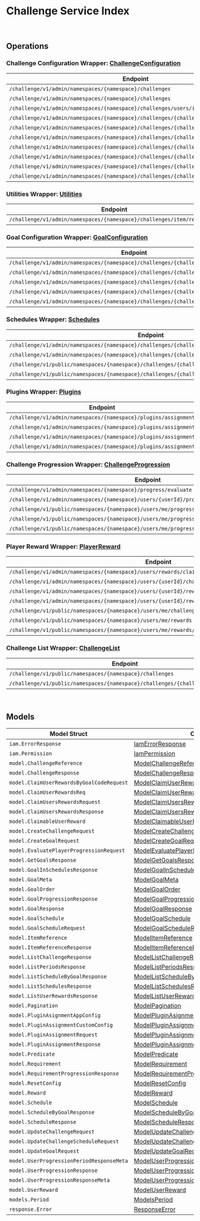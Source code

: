 [//]: # (Code generated. DO NOT EDIT.)

# Challenge Service Index

&nbsp;

## Operations

### Challenge Configuration Wrapper:  [ChallengeConfiguration](../../challenge-sdk/pkg/wrapper_challengeConfiguration.go)
| Endpoint | Method | ID | Class | Wrapper | Example |
|---|---|---|---|---|---|
| `/challenge/v1/admin/namespaces/{namespace}/challenges` | GET | AdminGetChallengesShort | [AdminGetChallengesShort](../../challenge-sdk/pkg/challengeclient/challenge_configuration/challenge_configuration_client.go) | [AdminGetChallengesShort](../../challenge-sdk/pkg/wrapper_challengeConfiguration.go) | [AdminGetChallengesShort](../../samples/cli/cmd/challenge/challengeConfiguration/adminGetChallenges.go) |
| `/challenge/v1/admin/namespaces/{namespace}/challenges` | POST | AdminCreateChallengeShort | [AdminCreateChallengeShort](../../challenge-sdk/pkg/challengeclient/challenge_configuration/challenge_configuration_client.go) | [AdminCreateChallengeShort](../../challenge-sdk/pkg/wrapper_challengeConfiguration.go) | [AdminCreateChallengeShort](../../samples/cli/cmd/challenge/challengeConfiguration/adminCreateChallenge.go) |
| `/challenge/v1/admin/namespaces/{namespace}/challenges/users/{userId}` | GET | AdminGetActiveChallengesShort | [AdminGetActiveChallengesShort](../../challenge-sdk/pkg/challengeclient/challenge_configuration/challenge_configuration_client.go) | [AdminGetActiveChallengesShort](../../challenge-sdk/pkg/wrapper_challengeConfiguration.go) | [AdminGetActiveChallengesShort](../../samples/cli/cmd/challenge/challengeConfiguration/adminGetActiveChallenges.go) |
| `/challenge/v1/admin/namespaces/{namespace}/challenges/{challengeCode}` | GET | AdminGetChallengeShort | [AdminGetChallengeShort](../../challenge-sdk/pkg/challengeclient/challenge_configuration/challenge_configuration_client.go) | [AdminGetChallengeShort](../../challenge-sdk/pkg/wrapper_challengeConfiguration.go) | [AdminGetChallengeShort](../../samples/cli/cmd/challenge/challengeConfiguration/adminGetChallenge.go) |
| `/challenge/v1/admin/namespaces/{namespace}/challenges/{challengeCode}` | PUT | AdminUpdateChallengeShort | [AdminUpdateChallengeShort](../../challenge-sdk/pkg/challengeclient/challenge_configuration/challenge_configuration_client.go) | [AdminUpdateChallengeShort](../../challenge-sdk/pkg/wrapper_challengeConfiguration.go) | [AdminUpdateChallengeShort](../../samples/cli/cmd/challenge/challengeConfiguration/adminUpdateChallenge.go) |
| `/challenge/v1/admin/namespaces/{namespace}/challenges/{challengeCode}` | DELETE | AdminDeleteChallengeShort | [AdminDeleteChallengeShort](../../challenge-sdk/pkg/challengeclient/challenge_configuration/challenge_configuration_client.go) | [AdminDeleteChallengeShort](../../challenge-sdk/pkg/wrapper_challengeConfiguration.go) | [AdminDeleteChallengeShort](../../samples/cli/cmd/challenge/challengeConfiguration/adminDeleteChallenge.go) |
| `/challenge/v1/admin/namespaces/{namespace}/challenges/{challengeCode}/periods` | GET | AdminGetPeriodsShort | [AdminGetPeriodsShort](../../challenge-sdk/pkg/challengeclient/challenge_configuration/challenge_configuration_client.go) | [AdminGetPeriodsShort](../../challenge-sdk/pkg/wrapper_challengeConfiguration.go) | [AdminGetPeriodsShort](../../samples/cli/cmd/challenge/challengeConfiguration/adminGetPeriods.go) |
| `/challenge/v1/admin/namespaces/{namespace}/challenges/{challengeCode}/randomize` | POST | AdminRandomizeChallengeShort | [AdminRandomizeChallengeShort](../../challenge-sdk/pkg/challengeclient/challenge_configuration/challenge_configuration_client.go) | [AdminRandomizeChallengeShort](../../challenge-sdk/pkg/wrapper_challengeConfiguration.go) | [AdminRandomizeChallengeShort](../../samples/cli/cmd/challenge/challengeConfiguration/adminRandomizeChallenge.go) |
| `/challenge/v1/admin/namespaces/{namespace}/challenges/{challengeCode}/tied` | DELETE | AdminDeleteTiedChallengeShort | [AdminDeleteTiedChallengeShort](../../challenge-sdk/pkg/challengeclient/challenge_configuration/challenge_configuration_client.go) | [AdminDeleteTiedChallengeShort](../../challenge-sdk/pkg/wrapper_challengeConfiguration.go) | [AdminDeleteTiedChallengeShort](../../samples/cli/cmd/challenge/challengeConfiguration/adminDeleteTiedChallenge.go) |
| `/challenge/v1/admin/namespaces/{namespace}/challenges/{challengeCode}/tied/schedule` | PUT | AdminUpdateTiedChallengeScheduleShort | [AdminUpdateTiedChallengeScheduleShort](../../challenge-sdk/pkg/challengeclient/challenge_configuration/challenge_configuration_client.go) | [AdminUpdateTiedChallengeScheduleShort](../../challenge-sdk/pkg/wrapper_challengeConfiguration.go) | [AdminUpdateTiedChallengeScheduleShort](../../samples/cli/cmd/challenge/challengeConfiguration/adminUpdateTiedChallengeSchedule.go) |

### Utilities Wrapper:  [Utilities](../../challenge-sdk/pkg/wrapper_utilities.go)
| Endpoint | Method | ID | Class | Wrapper | Example |
|---|---|---|---|---|---|
| `/challenge/v1/admin/namespaces/{namespace}/challenges/item/references` | GET | AdminGetItemReferencesShort | [AdminGetItemReferencesShort](../../challenge-sdk/pkg/challengeclient/utilities/utilities_client.go) | [AdminGetItemReferencesShort](../../challenge-sdk/pkg/wrapper_utilities.go) | [AdminGetItemReferencesShort](../../samples/cli/cmd/challenge/utilities/adminGetItemReferences.go) |

### Goal Configuration Wrapper:  [GoalConfiguration](../../challenge-sdk/pkg/wrapper_goalConfiguration.go)
| Endpoint | Method | ID | Class | Wrapper | Example |
|---|---|---|---|---|---|
| `/challenge/v1/admin/namespaces/{namespace}/challenges/{challengeCode}/goals` | GET | AdminGetGoalsShort | [AdminGetGoalsShort](../../challenge-sdk/pkg/challengeclient/goal_configuration/goal_configuration_client.go) | [AdminGetGoalsShort](../../challenge-sdk/pkg/wrapper_goalConfiguration.go) | [AdminGetGoalsShort](../../samples/cli/cmd/challenge/goalConfiguration/adminGetGoals.go) |
| `/challenge/v1/admin/namespaces/{namespace}/challenges/{challengeCode}/goals` | POST | AdminCreateGoalShort | [AdminCreateGoalShort](../../challenge-sdk/pkg/challengeclient/goal_configuration/goal_configuration_client.go) | [AdminCreateGoalShort](../../challenge-sdk/pkg/wrapper_goalConfiguration.go) | [AdminCreateGoalShort](../../samples/cli/cmd/challenge/goalConfiguration/adminCreateGoal.go) |
| `/challenge/v1/admin/namespaces/{namespace}/challenges/{challengeCode}/goals/{code}` | GET | AdminGetGoalShort | [AdminGetGoalShort](../../challenge-sdk/pkg/challengeclient/goal_configuration/goal_configuration_client.go) | [AdminGetGoalShort](../../challenge-sdk/pkg/wrapper_goalConfiguration.go) | [AdminGetGoalShort](../../samples/cli/cmd/challenge/goalConfiguration/adminGetGoal.go) |
| `/challenge/v1/admin/namespaces/{namespace}/challenges/{challengeCode}/goals/{code}` | PUT | AdminUpdateGoalsShort | [AdminUpdateGoalsShort](../../challenge-sdk/pkg/challengeclient/goal_configuration/goal_configuration_client.go) | [AdminUpdateGoalsShort](../../challenge-sdk/pkg/wrapper_goalConfiguration.go) | [AdminUpdateGoalsShort](../../samples/cli/cmd/challenge/goalConfiguration/adminUpdateGoals.go) |
| `/challenge/v1/admin/namespaces/{namespace}/challenges/{challengeCode}/goals/{code}` | DELETE | AdminDeleteGoalShort | [AdminDeleteGoalShort](../../challenge-sdk/pkg/challengeclient/goal_configuration/goal_configuration_client.go) | [AdminDeleteGoalShort](../../challenge-sdk/pkg/wrapper_goalConfiguration.go) | [AdminDeleteGoalShort](../../samples/cli/cmd/challenge/goalConfiguration/adminDeleteGoal.go) |

### Schedules Wrapper:  [Schedules](../../challenge-sdk/pkg/wrapper_schedules.go)
| Endpoint | Method | ID | Class | Wrapper | Example |
|---|---|---|---|---|---|
| `/challenge/v1/admin/namespaces/{namespace}/challenges/{challengeCode}/goals/{code}/schedules` | GET | AdminListSchedulesByGoalShort | [AdminListSchedulesByGoalShort](../../challenge-sdk/pkg/challengeclient/schedules/schedules_client.go) | [AdminListSchedulesByGoalShort](../../challenge-sdk/pkg/wrapper_schedules.go) | [AdminListSchedulesByGoalShort](../../samples/cli/cmd/challenge/schedules/adminListSchedulesByGoal.go) |
| `/challenge/v1/admin/namespaces/{namespace}/challenges/{challengeCode}/schedules` | GET | AdminListSchedulesShort | [AdminListSchedulesShort](../../challenge-sdk/pkg/challengeclient/schedules/schedules_client.go) | [AdminListSchedulesShort](../../challenge-sdk/pkg/wrapper_schedules.go) | [AdminListSchedulesShort](../../samples/cli/cmd/challenge/schedules/adminListSchedules.go) |
| `/challenge/v1/public/namespaces/{namespace}/challenges/{challengeCode}/goals/{code}/schedules` | GET | PublicListSchedulesByGoalShort | [PublicListSchedulesByGoalShort](../../challenge-sdk/pkg/challengeclient/schedules/schedules_client.go) | [PublicListSchedulesByGoalShort](../../challenge-sdk/pkg/wrapper_schedules.go) | [PublicListSchedulesByGoalShort](../../samples/cli/cmd/challenge/schedules/publicListSchedulesByGoal.go) |
| `/challenge/v1/public/namespaces/{namespace}/challenges/{challengeCode}/schedules` | GET | PublicListSchedulesShort | [PublicListSchedulesShort](../../challenge-sdk/pkg/challengeclient/schedules/schedules_client.go) | [PublicListSchedulesShort](../../challenge-sdk/pkg/wrapper_schedules.go) | [PublicListSchedulesShort](../../samples/cli/cmd/challenge/schedules/publicListSchedules.go) |

### Plugins Wrapper:  [Plugins](../../challenge-sdk/pkg/wrapper_plugins.go)
| Endpoint | Method | ID | Class | Wrapper | Example |
|---|---|---|---|---|---|
| `/challenge/v1/admin/namespaces/{namespace}/plugins/assignment` | GET | AdminGetAssignmentPluginShort | [AdminGetAssignmentPluginShort](../../challenge-sdk/pkg/challengeclient/plugins/plugins_client.go) | [AdminGetAssignmentPluginShort](../../challenge-sdk/pkg/wrapper_plugins.go) | [AdminGetAssignmentPluginShort](../../samples/cli/cmd/challenge/plugins/adminGetAssignmentPlugin.go) |
| `/challenge/v1/admin/namespaces/{namespace}/plugins/assignment` | PUT | AdminUpdateAssignmentPluginShort | [AdminUpdateAssignmentPluginShort](../../challenge-sdk/pkg/challengeclient/plugins/plugins_client.go) | [AdminUpdateAssignmentPluginShort](../../challenge-sdk/pkg/wrapper_plugins.go) | [AdminUpdateAssignmentPluginShort](../../samples/cli/cmd/challenge/plugins/adminUpdateAssignmentPlugin.go) |
| `/challenge/v1/admin/namespaces/{namespace}/plugins/assignment` | POST | AdminCreateAssignmentPluginShort | [AdminCreateAssignmentPluginShort](../../challenge-sdk/pkg/challengeclient/plugins/plugins_client.go) | [AdminCreateAssignmentPluginShort](../../challenge-sdk/pkg/wrapper_plugins.go) | [AdminCreateAssignmentPluginShort](../../samples/cli/cmd/challenge/plugins/adminCreateAssignmentPlugin.go) |
| `/challenge/v1/admin/namespaces/{namespace}/plugins/assignment` | DELETE | AdminDeleteAssignmentPluginShort | [AdminDeleteAssignmentPluginShort](../../challenge-sdk/pkg/challengeclient/plugins/plugins_client.go) | [AdminDeleteAssignmentPluginShort](../../challenge-sdk/pkg/wrapper_plugins.go) | [AdminDeleteAssignmentPluginShort](../../samples/cli/cmd/challenge/plugins/adminDeleteAssignmentPlugin.go) |

### Challenge Progression Wrapper:  [ChallengeProgression](../../challenge-sdk/pkg/wrapper_challengeProgression.go)
| Endpoint | Method | ID | Class | Wrapper | Example |
|---|---|---|---|---|---|
| `/challenge/v1/admin/namespaces/{namespace}/progress/evaluate` | POST | AdminEvaluateProgressShort | [AdminEvaluateProgressShort](../../challenge-sdk/pkg/challengeclient/challenge_progression/challenge_progression_client.go) | [AdminEvaluateProgressShort](../../challenge-sdk/pkg/wrapper_challengeProgression.go) | [AdminEvaluateProgressShort](../../samples/cli/cmd/challenge/challengeProgression/adminEvaluateProgress.go) |
| `/challenge/v1/admin/namespaces/{namespace}/users/{userId}/progress/{challengeCode}` | GET | AdminGetUserProgressionShort | [AdminGetUserProgressionShort](../../challenge-sdk/pkg/challengeclient/challenge_progression/challenge_progression_client.go) | [AdminGetUserProgressionShort](../../challenge-sdk/pkg/wrapper_challengeProgression.go) | [AdminGetUserProgressionShort](../../samples/cli/cmd/challenge/challengeProgression/adminGetUserProgression.go) |
| `/challenge/v1/public/namespaces/{namespace}/users/me/progress/evaluate` | POST | EvaluateMyProgressShort | [EvaluateMyProgressShort](../../challenge-sdk/pkg/challengeclient/challenge_progression/challenge_progression_client.go) | [EvaluateMyProgressShort](../../challenge-sdk/pkg/wrapper_challengeProgression.go) | [EvaluateMyProgressShort](../../samples/cli/cmd/challenge/challengeProgression/evaluateMyProgress.go) |
| `/challenge/v1/public/namespaces/{namespace}/users/me/progress/{challengeCode}` | GET | PublicGetUserProgressionShort | [PublicGetUserProgressionShort](../../challenge-sdk/pkg/challengeclient/challenge_progression/challenge_progression_client.go) | [PublicGetUserProgressionShort](../../challenge-sdk/pkg/wrapper_challengeProgression.go) | [PublicGetUserProgressionShort](../../samples/cli/cmd/challenge/challengeProgression/publicGetUserProgression.go) |
| `/challenge/v1/public/namespaces/{namespace}/users/me/progress/{challengeCode}/index/{index}` | GET | PublicGetPastUserProgressionShort | [PublicGetPastUserProgressionShort](../../challenge-sdk/pkg/challengeclient/challenge_progression/challenge_progression_client.go) | [PublicGetPastUserProgressionShort](../../challenge-sdk/pkg/wrapper_challengeProgression.go) | [PublicGetPastUserProgressionShort](../../samples/cli/cmd/challenge/challengeProgression/publicGetPastUserProgression.go) |

### Player Reward Wrapper:  [PlayerReward](../../challenge-sdk/pkg/wrapper_playerReward.go)
| Endpoint | Method | ID | Class | Wrapper | Example |
|---|---|---|---|---|---|
| `/challenge/v1/admin/namespaces/{namespace}/users/rewards/claim` | POST | AdminClaimUsersRewardsShort | [AdminClaimUsersRewardsShort](../../challenge-sdk/pkg/challengeclient/player_reward/player_reward_client.go) | [AdminClaimUsersRewardsShort](../../challenge-sdk/pkg/wrapper_playerReward.go) | [AdminClaimUsersRewardsShort](../../samples/cli/cmd/challenge/playerReward/adminClaimUsersRewards.go) |
| `/challenge/v1/admin/namespaces/{namespace}/users/{userId}/challenges/{challengeCode}/rewards/claim` | POST | AdminClaimUserRewardsByGoalCodeShort | [AdminClaimUserRewardsByGoalCodeShort](../../challenge-sdk/pkg/challengeclient/player_reward/player_reward_client.go) | [AdminClaimUserRewardsByGoalCodeShort](../../challenge-sdk/pkg/wrapper_playerReward.go) | [AdminClaimUserRewardsByGoalCodeShort](../../samples/cli/cmd/challenge/playerReward/adminClaimUserRewardsByGoalCode.go) |
| `/challenge/v1/admin/namespaces/{namespace}/users/{userId}/rewards` | GET | AdminGetUserRewardsShort | [AdminGetUserRewardsShort](../../challenge-sdk/pkg/challengeclient/player_reward/player_reward_client.go) | [AdminGetUserRewardsShort](../../challenge-sdk/pkg/wrapper_playerReward.go) | [AdminGetUserRewardsShort](../../samples/cli/cmd/challenge/playerReward/adminGetUserRewards.go) |
| `/challenge/v1/admin/namespaces/{namespace}/users/{userId}/rewards/claim` | POST | AdminClaimUserRewardsShort | [AdminClaimUserRewardsShort](../../challenge-sdk/pkg/challengeclient/player_reward/player_reward_client.go) | [AdminClaimUserRewardsShort](../../challenge-sdk/pkg/wrapper_playerReward.go) | [AdminClaimUserRewardsShort](../../samples/cli/cmd/challenge/playerReward/adminClaimUserRewards.go) |
| `/challenge/v1/public/namespaces/{namespace}/users/me/challenges/{challengeCode}/rewards/claim` | POST | PublicClaimUserRewardsByGoalCodeShort | [PublicClaimUserRewardsByGoalCodeShort](../../challenge-sdk/pkg/challengeclient/player_reward/player_reward_client.go) | [PublicClaimUserRewardsByGoalCodeShort](../../challenge-sdk/pkg/wrapper_playerReward.go) | [PublicClaimUserRewardsByGoalCodeShort](../../samples/cli/cmd/challenge/playerReward/publicClaimUserRewardsByGoalCode.go) |
| `/challenge/v1/public/namespaces/{namespace}/users/me/rewards` | GET | PublicGetUserRewardsShort | [PublicGetUserRewardsShort](../../challenge-sdk/pkg/challengeclient/player_reward/player_reward_client.go) | [PublicGetUserRewardsShort](../../challenge-sdk/pkg/wrapper_playerReward.go) | [PublicGetUserRewardsShort](../../samples/cli/cmd/challenge/playerReward/publicGetUserRewards.go) |
| `/challenge/v1/public/namespaces/{namespace}/users/me/rewards/claim` | POST | PublicClaimUserRewardsShort | [PublicClaimUserRewardsShort](../../challenge-sdk/pkg/challengeclient/player_reward/player_reward_client.go) | [PublicClaimUserRewardsShort](../../challenge-sdk/pkg/wrapper_playerReward.go) | [PublicClaimUserRewardsShort](../../samples/cli/cmd/challenge/playerReward/publicClaimUserRewards.go) |

### Challenge List Wrapper:  [ChallengeList](../../challenge-sdk/pkg/wrapper_challengeList.go)
| Endpoint | Method | ID | Class | Wrapper | Example |
|---|---|---|---|---|---|
| `/challenge/v1/public/namespaces/{namespace}/challenges` | GET | GetChallengesShort | [GetChallengesShort](../../challenge-sdk/pkg/challengeclient/challenge_list/challenge_list_client.go) | [GetChallengesShort](../../challenge-sdk/pkg/wrapper_challengeList.go) | [GetChallengesShort](../../samples/cli/cmd/challenge/challengeList/getChallenges.go) |
| `/challenge/v1/public/namespaces/{namespace}/challenges/{challengeCode}/goals` | GET | PublicGetScheduledGoalsShort | [PublicGetScheduledGoalsShort](../../challenge-sdk/pkg/challengeclient/challenge_list/challenge_list_client.go) | [PublicGetScheduledGoalsShort](../../challenge-sdk/pkg/wrapper_challengeList.go) | [PublicGetScheduledGoalsShort](../../samples/cli/cmd/challenge/challengeList/publicGetScheduledGoals.go) |


&nbsp;  

## Models

| Model Struct | Class |
|---|---|
| `iam.ErrorResponse` | [IamErrorResponse ](../../challenge-sdk/pkg/challengeclientmodels/iam_error_response.go) |
| `iam.Permission` | [IamPermission ](../../challenge-sdk/pkg/challengeclientmodels/iam_permission.go) |
| `model.ChallengeReference` | [ModelChallengeReference ](../../challenge-sdk/pkg/challengeclientmodels/model_challenge_reference.go) |
| `model.ChallengeResponse` | [ModelChallengeResponse ](../../challenge-sdk/pkg/challengeclientmodels/model_challenge_response.go) |
| `model.ClaimUserRewardsByGoalCodeRequest` | [ModelClaimUserRewardsByGoalCodeRequest ](../../challenge-sdk/pkg/challengeclientmodels/model_claim_user_rewards_by_goal_code_request.go) |
| `model.ClaimUserRewardsReq` | [ModelClaimUserRewardsReq ](../../challenge-sdk/pkg/challengeclientmodels/model_claim_user_rewards_req.go) |
| `model.ClaimUsersRewardsRequest` | [ModelClaimUsersRewardsRequest ](../../challenge-sdk/pkg/challengeclientmodels/model_claim_users_rewards_request.go) |
| `model.ClaimUsersRewardsResponse` | [ModelClaimUsersRewardsResponse ](../../challenge-sdk/pkg/challengeclientmodels/model_claim_users_rewards_response.go) |
| `model.ClaimableUserReward` | [ModelClaimableUserReward ](../../challenge-sdk/pkg/challengeclientmodels/model_claimable_user_reward.go) |
| `model.CreateChallengeRequest` | [ModelCreateChallengeRequest ](../../challenge-sdk/pkg/challengeclientmodels/model_create_challenge_request.go) |
| `model.CreateGoalRequest` | [ModelCreateGoalRequest ](../../challenge-sdk/pkg/challengeclientmodels/model_create_goal_request.go) |
| `model.EvaluatePlayerProgressionRequest` | [ModelEvaluatePlayerProgressionRequest ](../../challenge-sdk/pkg/challengeclientmodels/model_evaluate_player_progression_request.go) |
| `model.GetGoalsResponse` | [ModelGetGoalsResponse ](../../challenge-sdk/pkg/challengeclientmodels/model_get_goals_response.go) |
| `model.GoalInSchedulesResponse` | [ModelGoalInSchedulesResponse ](../../challenge-sdk/pkg/challengeclientmodels/model_goal_in_schedules_response.go) |
| `model.GoalMeta` | [ModelGoalMeta ](../../challenge-sdk/pkg/challengeclientmodels/model_goal_meta.go) |
| `model.GoalOrder` | [ModelGoalOrder ](../../challenge-sdk/pkg/challengeclientmodels/model_goal_order.go) |
| `model.GoalProgressionResponse` | [ModelGoalProgressionResponse ](../../challenge-sdk/pkg/challengeclientmodels/model_goal_progression_response.go) |
| `model.GoalResponse` | [ModelGoalResponse ](../../challenge-sdk/pkg/challengeclientmodels/model_goal_response.go) |
| `model.GoalSchedule` | [ModelGoalSchedule ](../../challenge-sdk/pkg/challengeclientmodels/model_goal_schedule.go) |
| `model.GoalScheduleRequest` | [ModelGoalScheduleRequest ](../../challenge-sdk/pkg/challengeclientmodels/model_goal_schedule_request.go) |
| `model.ItemReference` | [ModelItemReference ](../../challenge-sdk/pkg/challengeclientmodels/model_item_reference.go) |
| `model.ItemReferenceResponse` | [ModelItemReferenceResponse ](../../challenge-sdk/pkg/challengeclientmodels/model_item_reference_response.go) |
| `model.ListChallengeResponse` | [ModelListChallengeResponse ](../../challenge-sdk/pkg/challengeclientmodels/model_list_challenge_response.go) |
| `model.ListPeriodsResponse` | [ModelListPeriodsResponse ](../../challenge-sdk/pkg/challengeclientmodels/model_list_periods_response.go) |
| `model.ListScheduleByGoalResponse` | [ModelListScheduleByGoalResponse ](../../challenge-sdk/pkg/challengeclientmodels/model_list_schedule_by_goal_response.go) |
| `model.ListSchedulesResponse` | [ModelListSchedulesResponse ](../../challenge-sdk/pkg/challengeclientmodels/model_list_schedules_response.go) |
| `model.ListUserRewardsResponse` | [ModelListUserRewardsResponse ](../../challenge-sdk/pkg/challengeclientmodels/model_list_user_rewards_response.go) |
| `model.Pagination` | [ModelPagination ](../../challenge-sdk/pkg/challengeclientmodels/model_pagination.go) |
| `model.PluginAsignmentAppConfig` | [ModelPluginAsignmentAppConfig ](../../challenge-sdk/pkg/challengeclientmodels/model_plugin_asignment_app_config.go) |
| `model.PluginAssignmentCustomConfig` | [ModelPluginAssignmentCustomConfig ](../../challenge-sdk/pkg/challengeclientmodels/model_plugin_assignment_custom_config.go) |
| `model.PluginAssignmentRequest` | [ModelPluginAssignmentRequest ](../../challenge-sdk/pkg/challengeclientmodels/model_plugin_assignment_request.go) |
| `model.PluginAssignmentResponse` | [ModelPluginAssignmentResponse ](../../challenge-sdk/pkg/challengeclientmodels/model_plugin_assignment_response.go) |
| `model.Predicate` | [ModelPredicate ](../../challenge-sdk/pkg/challengeclientmodels/model_predicate.go) |
| `model.Requirement` | [ModelRequirement ](../../challenge-sdk/pkg/challengeclientmodels/model_requirement.go) |
| `model.RequirementProgressionResponse` | [ModelRequirementProgressionResponse ](../../challenge-sdk/pkg/challengeclientmodels/model_requirement_progression_response.go) |
| `model.ResetConfig` | [ModelResetConfig ](../../challenge-sdk/pkg/challengeclientmodels/model_reset_config.go) |
| `model.Reward` | [ModelReward ](../../challenge-sdk/pkg/challengeclientmodels/model_reward.go) |
| `model.Schedule` | [ModelSchedule ](../../challenge-sdk/pkg/challengeclientmodels/model_schedule.go) |
| `model.ScheduleByGoalResponse` | [ModelScheduleByGoalResponse ](../../challenge-sdk/pkg/challengeclientmodels/model_schedule_by_goal_response.go) |
| `model.ScheduleResponse` | [ModelScheduleResponse ](../../challenge-sdk/pkg/challengeclientmodels/model_schedule_response.go) |
| `model.UpdateChallengeRequest` | [ModelUpdateChallengeRequest ](../../challenge-sdk/pkg/challengeclientmodels/model_update_challenge_request.go) |
| `model.UpdateChallengeScheduleRequest` | [ModelUpdateChallengeScheduleRequest ](../../challenge-sdk/pkg/challengeclientmodels/model_update_challenge_schedule_request.go) |
| `model.UpdateGoalRequest` | [ModelUpdateGoalRequest ](../../challenge-sdk/pkg/challengeclientmodels/model_update_goal_request.go) |
| `model.UserProgressionPeriodResponseMeta` | [ModelUserProgressionPeriodResponseMeta ](../../challenge-sdk/pkg/challengeclientmodels/model_user_progression_period_response_meta.go) |
| `model.UserProgressionResponse` | [ModelUserProgressionResponse ](../../challenge-sdk/pkg/challengeclientmodels/model_user_progression_response.go) |
| `model.UserProgressionResponseMeta` | [ModelUserProgressionResponseMeta ](../../challenge-sdk/pkg/challengeclientmodels/model_user_progression_response_meta.go) |
| `model.UserReward` | [ModelUserReward ](../../challenge-sdk/pkg/challengeclientmodels/model_user_reward.go) |
| `models.Period` | [ModelsPeriod ](../../challenge-sdk/pkg/challengeclientmodels/models_period.go) |
| `response.Error` | [ResponseError ](../../challenge-sdk/pkg/challengeclientmodels/response_error.go) |

